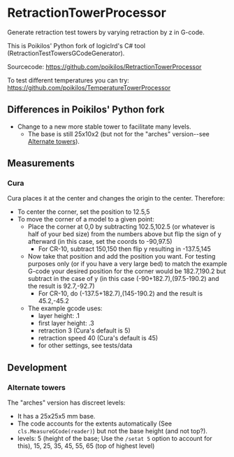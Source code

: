 # RetractionTowerProcessor

Generate retraction test towers by varying retraction by z in G-code.

This is Poikilos' Python fork of logiclrd's C# tool (RetractionTestTowersGCodeGenerator).

Sourcecode: https://github.com/poikilos/RetractionTowerProcessor

To test different temperatures you can try: https://github.com/poikilos/TemperatureTowerProcessor


## Differences in Poikilos' Python fork
- Change to a new more stable tower to facilitate many levels.
  - The base is still 25x10x2 (but not for the "arches" version--see [Alternate towers](#alternate-towers)).


## Measurements

### Cura
Cura places it at the center and changes the origin to the center.
Therefore:
- To center the corner, set the position to 12.5,5
- To move the corner of a model to a given point:
  - Place the corner at 0,0 by subtracting 102.5,102.5 (or whatever is half of your bed size) from the numbers above but flip the sign of y afterward (in this case, set the coords to -90,97.5)
    - For CR-10, subtract 150,150 then flip y resulting in -137.5,145
  - Now take that position and add the position you want. For testing purposes only (or if you have a very large bed) to match the example G-code your desired position for the corner would be 182.7,190.2 but subtract in the case of y (in this case (-90+182.7),(97.5-190.2) and the result is 92.7,-92.7)
    - For CR-10, do (-137.5+182.7),(145-190.2) and the result is 45.2,-45.2
  - The example gcode uses:
    - layer height: .1
    - first layer height: .3
    - retraction 3 (Cura's default is 5)
    - retraction speed 40 (Cura's default is 45)
    - for other settings, see tests/data


## Development
### Alternate towers
The "arches" version has discreet levels:
- It has a 25x25x5 mm base.
- The code accounts for the extents automatically (See `cls.MeasureGCode(reader)`) but not the base height (and not top?).
- levels: 5 (height of the base; Use the `/setat 5` option to account for this), 15, 25, 35, 45, 55, 65 (top of highest level)

